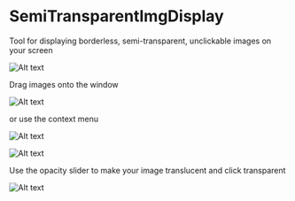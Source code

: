 # SemiTransparentImgDisplay
Tool for displaying borderless, semi-transparent, unclickable images on your screen


![Alt text](https://i.imgur.com/s1Rezc6.png?raw=true "Title")

Drag images onto the window

![Alt text](https://i.imgur.com/ib6a871.png?raw=true "Title")

or use the context menu

![Alt text](https://i.imgur.com/EmblkFv.png?raw=true "Title")

![Alt text](https://i.imgur.com/UcENr0d.png?raw=true "Title")

Use the opacity slider to make your image translucent and click transparent

![Alt text](https://i.imgur.com/ZBF4wN8.png?raw=true "Title")

